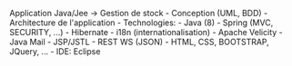 Application Java/Jee
	-> Gestion de stock
		- Conception (UML, BDD)
		- Architecture de l'application
		- Technologies:
			- Java (8)
			- Spring (MVC, SECURITY, ...)
			- Hibernate
			- i18n (internationalisation)
			- Apache Velicity
			- Java Mail
			- JSP/JSTL
			- REST WS (JSON)
			- HTML, CSS, BOOTSTRAP, JQuery, ...
			- IDE: Eclipse